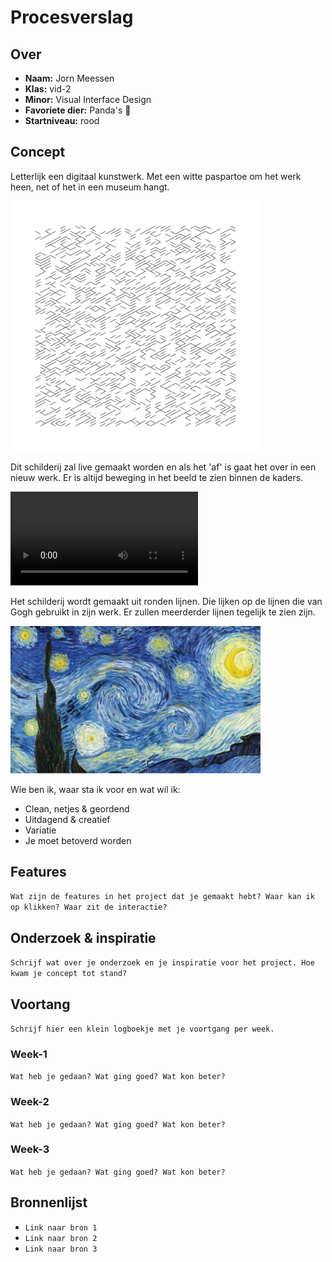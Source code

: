 <!-- Vergeet je niet de comments uit te zetten voordat je begint met typen? 💬 -->

# Procesverslag

## Over
* **Naam:** Jorn Meessen 
* **Klas:** vid-2
* **Minor:** Visual Interface Design
* **Favoriete dier:** Panda's :panda_face:
* **Startniveau:** rood

## Concept

Letterlijk een digitaal kunstwerk. Met een witte paspartoe om het werk heen, net of het in een museum hangt.

<img src="img/Ruins_2609285226.svg" width="400">

Dit schilderij zal live gemaakt worden en als het 'af' is gaat het over in een nieuw werk. Er is altijd beweging in het beeld te zien binnen de kaders. 

![Watch the video](https://user-images.githubusercontent.com/45321599/114853683-54752600-9de4-11eb-8ba9-53dbfdff931e.mp4)

Het schilderij wordt gemaakt uit ronden lijnen. Die lijken op de lijnen die van Gogh gebruikt in zijn werk. Er zullen meerderder lijnen tegelijk te zien zijn.

<img src="img/13f12d32-76fe-4ce8-8392-624e5091fa91_thumb840.jpg" width="400">

Wie ben ik, waar sta ik voor en wat wil ik:
-	Clean, netjes & geordend 
-	Uitdagend & creatief
-	Variatie 
-	Je moet betoverd worden

## Features

`Wat zijn de features in het project dat je gemaakt hebt? Waar kan ik op klikken? Waar zit de interactie?`

## Onderzoek & inspiratie
`Schrijf wat over je onderzoek en je inspiratie voor het project. Hoe kwam je concept tot stand?`

## Voortang

`Schrijf hier een klein logboekje met je voortgang per week.`

### Week-1
`Wat heb je gedaan? Wat ging goed? Wat kon beter?`

### Week-2
`Wat heb je gedaan? Wat ging goed? Wat kon beter?`

### Week-3
`Wat heb je gedaan? Wat ging goed? Wat kon beter?`


## Bronnenlijst

* `Link naar bron 1`
* `Link naar bron 2`
* `Link naar bron 3`
